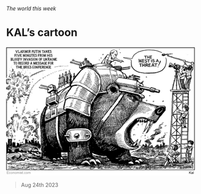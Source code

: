 ###### The world this week

# KAL’s cartoon 

#####  

![image](images/20230826_WWD000.png) 

> Aug 24th 2023 






